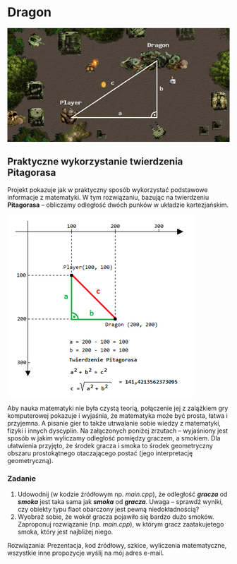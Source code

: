 # Dragon

![Dragon_game](https://github.com/jackflower/Dragon/blob/master/Dragon/dragon_game.png)

## Praktyczne wykorzystanie twierdzenia Pitagorasa

Projekt pokazuje jak w praktyczny sposób wykorzystać podstawowe informacje z matematyki. W tym rozwiązaniu, bazując na twierdzeniu **Pitagorasa** – obliczamy odległość dwóch punków w układzie kartezjańskim.

![Dragon_sheme](https://github.com/jackflower/Dragon/blob/master/Dragon/dragon_scheme.png)

Aby nauka matematyki nie była czystą teorią, połączenie jej z zalążkiem gry komputerowej pokazuje i wyjaśnia, że matematyka może być prosta, łatwa i przyjemna. A pisanie gier to także utrwalanie sobie wiedzy z matematyki, fizyki i innych dyscyplin.
Na załączonych poniżej zrzutach – wyjaśniony jest sposób w jakim wyliczamy odległość pomiędzy graczem, a smokiem. Dla ułatwienia przyjęto, że środek gracza i smoka to środek geometryczny obszaru prostokątnego otaczającego postać (jego interpretację geometryczną).

### Zadanie

1.	Udowodnij (w kodzie źródłowym np. _main.cpp_), że odległość **_gracza_** od **_smoka_** jest taka sama jak **_smoka_** od **_gracza_**. Uwaga – sprawdź wyniki, czy obiekty typu flaot obarczony jest pewną niedokładnością?
2.	Wyobraź sobie, że wokół gracza pojawiło się bardzo dużo smoków. Zaproponuj rozwiązanie (np. _main.cpp_), w którym gracz zaatakujetego smoka, który jest najbliżej niego.

Rozwiązania:
Prezentacja, kod źródłowy, szkice, wyliczenia matematyczne, wszystkie inne propozycje wyślij na mój adres e-mail.
